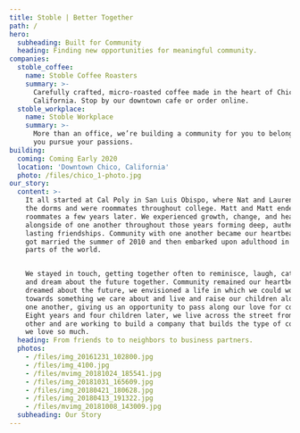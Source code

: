 ```yaml
---
title: Stoble | Better Together
path: /
hero:
  subheading: Built for Community
  heading: Finding new opportunities for meaningful community.
companies:
  stoble_coffee:
    name: Stoble Coffee Roasters
    summary: >-
      Carefully crafted, micro-roasted coffee made in the heart of Chico,
      California. Stop by our downtown cafe or order online.
  stoble_workplace:
    name: Stoble Workplace
    summary: >-
      More than an office, we’re building a community for you to belong while
      you pursue your passions.
building:
  coming: Coming Early 2020
  location: 'Downtown Chico, California'
  photo: /files/chico_1-photo.jpg
our_story:
  content: >-
    It all started at Cal Poly in San Luis Obispo, where Nat and Lauren met in
    the dorms and were roommates throughout college. Matt and Matt ended up as
    roommates a few years later. We experienced growth, change, and heart-ache
    alongside of one another throughout those years forming deep, authentic, and
    lasting friendships. Community with one another became our heartbeat. We all
    got married the summer of 2010 and then embarked upon adulthood in separate
    parts of the world. 


    We stayed in touch, getting together often to reminisce, laugh, catch up,
    and dream about the future together. Community remained our heartbeat. As we
    dreamed about the future, we envisioned a life in which we could work
    towards something we care about and live and raise our children alongside
    one another, giving us an opportunity to pass along our love for community.
    Eight years and four children later, we live across the street from each
    other and are working to build a company that builds the type of community
    we love so much.
  heading: From friends to to neighbors to business partners.
  photos:
    - /files/img_20161231_102800.jpg
    - /files/img_4100.jpg
    - /files/mvimg_20181024_185541.jpg
    - /files/img_20181031_165609.jpg
    - /files/img_20180421_180628.jpg
    - /files/img_20180413_191322.jpg
    - /files/mvimg_20181008_143009.jpg
  subheading: Our Story
---
```


